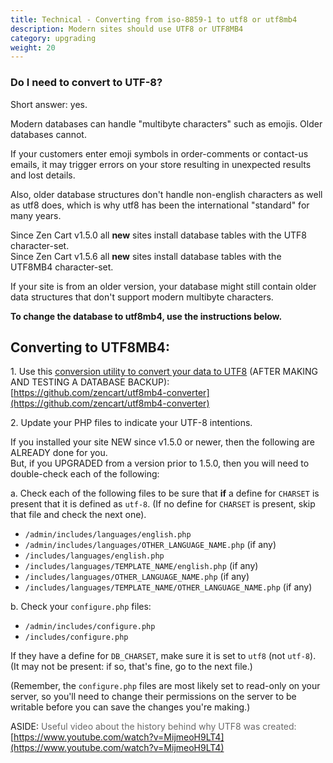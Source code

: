 ```yaml
---
title: Technical - Converting from iso-8859-1 to utf8 or utf8mb4
description: Modern sites should use UTF8 or UTF8MB4
category: upgrading 
weight: 20
---
```


### Do I need to convert to UTF-8?

Short answer: yes.

Modern databases can handle "multibyte characters" such as emojis. Older databases cannot.

If your customers enter emoji symbols in order-comments or contact-us emails, it may trigger errors on your store resulting in unexpected results and lost details.

Also, older database structures don't handle non-english characters as well as utf8 does, which is why utf8 has been the international "standard" for many years.

Since Zen Cart v1.5.0 all **new** sites install database tables with the UTF8 character-set.<br>
Since Zen Cart v1.5.6 all **new** sites install database tables with the UTF8MB4 character-set.

If your site is from an older version, your database might still contain older data structures that don't support modern multibyte characters.

**To change the database to utf8mb4, use the instructions below.**


## Converting to UTF8MB4:

1\. Use this [conversion utility to convert your data to UTF8](https://github.com/zencart/utf8mb4-converter) (AFTER MAKING AND TESTING A DATABASE BACKUP): [https://github.com/zencart/utf8mb4-converter](https://github.com/zencart/utf8mb4-converter)  

2\. Update your PHP files to indicate your UTF-8 intentions. 

  If you installed your site NEW since v1.5.0 or newer, then the following are ALREADY done for you.<br>
  But, if you UPGRADED from a version prior to 1.5.0, then you will need to double-check each of the following:

a. Check each of the following files to be sure that **if** a define for `CHARSET` is present that it is defined as `utf-8`. (If no define for `CHARSET` is present, skip that file and check the next one).

  - `/admin/includes/languages/english.php`
  - `/admin/includes/languages/OTHER_LANGUAGE_NAME.php` (if any)
  - `/includes/languages/english.php`
  - `/includes/languages/TEMPLATE_NAME/english.php` (if any)
  - `/includes/languages/OTHER_LANGUAGE_NAME.php` (if any)
  - `/includes/languages/TEMPLATE_NAME/OTHER_LANGUAGE_NAME.php` (if any)
    
b. Check your `configure.php` files:
  - `/admin/includes/configure.php`
  - `/includes/configure.php`
  
  If they have a define for `DB_CHARSET`, make sure it is set to `utf8` (not `utf-8`). (It may not be present: if so, that's fine, go to the next file.)
  
  (Remember, the `configure.php` files are most likely set to read-only on your server, so you'll need to change their permissions on the server to be writable before you can save the changes you're making.)  
  


ASIDE: <font color="#696969">Useful video about the history behind why UTF8 was created:</font> [https://www.youtube.com/watch?v=MijmeoH9LT4](https://www.youtube.com/watch?v=MijmeoH9LT4)
